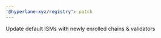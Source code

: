```yaml
---
'@hyperlane-xyz/registry': patch
---
```


Update default ISMs with newly enrolled chains & validators
